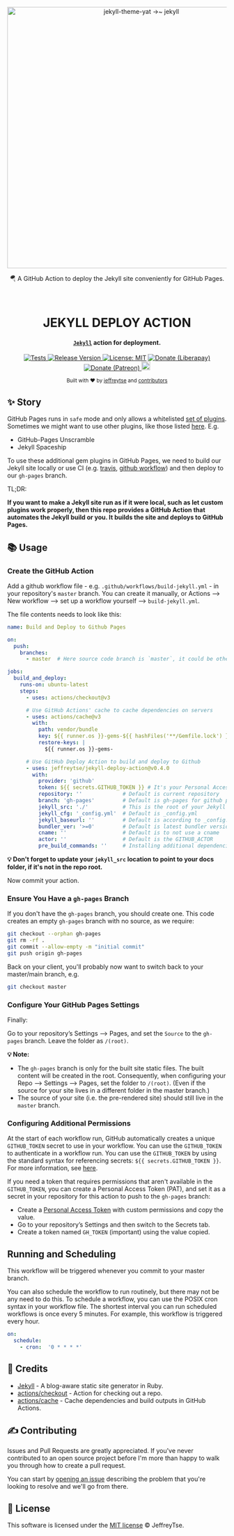 <div align="center">
  <br>
  <a href="https://github.com/jeffreytse/jekyll-deploy-action">
    <img alt="jekyll-theme-yat →~ jekyll" src="https://user-images.githubusercontent.com/9413601/107134556-211ea280-692e-11eb-9d13-afb253db5c67.png" width="600">
  </a>

  <p>🪂 A GitHub Action to deploy the Jekyll site conveniently for GitHub Pages.</p>
  <br>

  <h1> JEKYLL DEPLOY ACTION </h1>
</div>

<h4 align="center">
  <a href="https://jekyllrb.com/" target="_blank"><code>Jekyll</code></a> action for deployment.
</h4>

<p align="center">
  <a href="https://jeffreytse.github.io/jekyll-deploy-action">
    <img src="https://github.com/jeffreytse/jekyll-deploy-action/workflows/Tests/badge.svg" alt="Tests" />
  </a>
  <a href="https://github.com/jeffreytse/jekyll-deploy-action/releases">
    <img src="https://img.shields.io/github/v/release/jeffreytse/jekyll-deploy-action?color=brightgreen" alt="Release Version" />
  </a>
  <a href="https://opensource.org/licenses/MIT">
    <img src="https://img.shields.io/badge/License-MIT-brightgreen.svg" alt="License: MIT" /></a>
  <a href="https://liberapay.com/jeffreytse">
    <img src="http://img.shields.io/liberapay/goal/jeffreytse.svg?logo=liberapay" alt="Donate (Liberapay)" />
  </a>
  <a href="https://patreon.com/jeffreytse">
    <img src="https://img.shields.io/badge/support-patreon-F96854.svg?style=flat-square" alt="Donate (Patreon)" />
  </a>
  <a href="https://ko-fi.com/jeffreytse">
    <img height="20" src="https://www.ko-fi.com/img/githubbutton_sm.svg" alt="Donate (Ko-fi)" />
  </a>
</p>

<div align="center">
  <sub>Built with ❤︎ by
  <a href="https://jeffreytse.net">jeffreytse</a> and
  <a href="https://github.com/jeffreytse/jekyll-deploy-action/graphs/contributors">contributors </a>
</div>

## ✨ Story

GitHub Pages runs in `safe` mode and only allows a whitelisted [set of plugins](https://pages.github.com/versions/). 
Sometimes we might want to use other plugins, like those listed [here](https://github.com/planetjekyll/awesome-jekyll-plugins).  E.g.
  
- GitHub-Pages Unscramble
- Jekyll Spaceship

To use these additional gem plugins in GitHub Pages, we need to build our Jekyll site locally or use CI (e.g. [travis](https://travis-ci.org/), [github workflow](https://help.github.com/en/actions/configuring-and-managing-workflows/configuring-a-workflow)) and then deploy to our `gh-pages` branch.

TL;DR:
  
**If you want to make a Jekyll site run as if it were local, such as let custom plugins work properly, then this repo provides a GitHub Action that automates the Jekyll build or you.  It builds the site and deploys to GitHub Pages.**

## 📚 Usage

### Create the GitHub Action

Add a github workflow file - e.g. `.github/workflows/build-jekyll.yml` - in your repository's `master` branch. You can create it manually, 
or Actions --> New workflow --> set up a workflow yourself --> `build-jekyll.yml`.  
  
The file contents needs to look like this:

```yml
name: Build and Deploy to Github Pages

on:
  push:
    branches:
      - master  # Here source code branch is `master`, it could be other branch

jobs:
  build_and_deploy:
    runs-on: ubuntu-latest
    steps:
      - uses: actions/checkout@v3

      # Use GitHub Actions' cache to cache dependencies on servers
      - uses: actions/cache@v3
        with:
          path: vendor/bundle
          key: ${{ runner.os }}-gems-${{ hashFiles('**/Gemfile.lock') }}
          restore-keys: |
            ${{ runner.os }}-gems-

      # Use GitHub Deploy Action to build and deploy to Github
      - uses: jeffreytse/jekyll-deploy-action@v0.4.0
        with:
          provider: 'github'
          token: ${{ secrets.GITHUB_TOKEN }} # It's your Personal Access Token(PAT)
          repository: ''             # Default is current repository
          branch: 'gh-pages'         # Default is gh-pages for github provider
          jekyll_src: './'           # This is the root of your Jekyll site, relative to your repo. E.g. './docs/'. Default is root directory
          jekyll_cfg: '_config.yml'  # Default is _config.yml
          jekyll_baseurl: ''         # Default is according to _config.yml
          bundler_ver: '>=0'         # Default is latest bundler version
          cname: ''                  # Default is to not use a cname
          actor: ''                  # Default is the GITHUB_ACTOR
          pre_build_commands: ''     # Installing additional dependencies (Arch Linux)
```

**💡 Don't forget to update your `jekyll_src` location to point to your docs folder, if it's not in the repo root.**

Now commit your action.

### Ensure You Have a `gh-pages` Branch
  
If you don't have the `gh-pages` branch, you should create one.  This code creates an empty `gh-pages` branch with no source, as we require:

```bash
git checkout --orphan gh-pages
git rm -rf .
git commit --allow-empty -m "initial commit"
git push origin gh-pages
```

Back on your client, you'll probably now want to switch back to your master/main branch, e.g.

```bash
git checkout master
```

### Configure Your GitHub Pages Settings
  
Finally:
  
Go to your repository’s Settings --> Pages, and set the `Source` to the `gh-pages` branch. Leave the folder as `/(root)`.

**💡 Note:** 
- The `gh-pages` branch is only for the built site static files.  The built content will be created in the root.
  Consequently, when configuring your Repo --> Settings --> Pages, set the folder to `/(root)`.
  (Even if the source for your site lives in a different folder in the master branch.)
- The source of your site (i.e. the pre-rendered site) should still live in the `master` branch.

### Configuring Additional Permissions
  
At the start of each workflow run, GitHub automatically creates a unique `GITHUB_TOKEN` secret to use in your workflow. 
You can use the `GITHUB_TOKEN` to authenticate in a workflow run. 
You can use the `GITHUB_TOKEN` by using the standard syntax for referencing secrets: `${{ secrets.GITHUB_TOKEN }}`. 
For more information, see [here](https://docs.github.com/en/actions/security-guides/automatic-token-authentication).

If you need a token that requires permissions that aren't available in the `GITHUB_TOKEN`, 
you can create a Personal Access Token (PAT), and set it as a secret in your repository for this action to push to the `gh-pages` branch:

- Create a [Personal Access Token](https://github.com/settings/tokens) with custom permissions and copy the value.
- Go to your repository’s Settings and then switch to the Secrets tab.
- Create a token named `GH_TOKEN` (important) using the value copied.

## Running and Scheduling
  
This workflow will be triggered whenever you commit to your master branch.

You can also schedule the workflow to run routinely, but there may not be any need to do this.
To schedule a workflow, you can use the POSIX cron syntax in your workflow file.
The shortest interval you can run scheduled workflows is once every 5 minutes. For example, this workflow is triggered every hour.

```yml
on:
  schedule:
    - cron:  '0 * * * *'
```

## 🌱 Credits

- [Jekyll](https://github.com/jekyll/jekyll) - A blog-aware static site generator in Ruby.
- [actions/checkout](https://github.com/actions/checkout) - Action for checking out a repo.
- [actions/cache](https://github.com/actions/cache) - Cache dependencies and build outputs in GitHub Actions.

## ✍️  Contributing

Issues and Pull Requests are greatly appreciated. If you've never contributed to an open source project before I'm more than happy to walk you through how to create a pull request.

You can start by [opening an issue](https://github.com/jeffreytse/jekyll-deploy-action/issues/new) describing the problem that you're looking to resolve and we'll go from there.

## 🌈 License

This software is licensed under the [MIT license](https://opensource.org/licenses/mit-license.php) © JeffreyTse.
